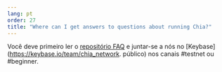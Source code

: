 ```yaml
---
lang: pt
order: 27
title: "Where can I get answers to questions about running Chia?"
---
```


Você deve primeiro ler o [repositório FAQ](https://github.com/Chia-Network/chia-blockchain/wiki/FAQ) e juntar-se a nós no [Keybase](https://keybase.io/team/chia_network. público) nos canais #testnet ou #beginner.
